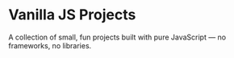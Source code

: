 # Vanilla JS Projects
A collection of small, fun projects built with pure JavaScript — no frameworks, no libraries.
